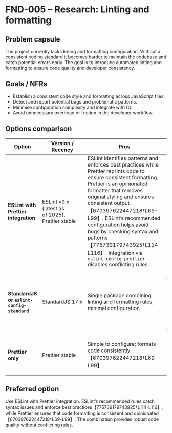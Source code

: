 # FND-005 – Research: Linting and formatting

## Problem capsule

The project currently lacks linting and formatting configuration. Without a
consistent coding standard it becomes harder to maintain the codebase and catch
potential errors early. The goal is to introduce automated linting and
formatting to ensure code quality and developer consistency.

## Goals / NFRs

* Establish a consistent code style and formatting across JavaScript files.
* Detect and report potential bugs and problematic patterns.
* Minimise configuration complexity and integrate with CI.
* Avoid unnecessary overhead or friction in the developer workflow.

## Options comparison

| Option | Version / Recency | Pros | Cons | Risks | Migration path |
| --- | --- | --- | --- | --- | --- |
| **ESLint with Prettier integration** | ESLint v9.x (latest as of 2025), Prettier stable | ESLint identifies patterns and enforces best practices while Prettier reprints code to ensure consistent formatting. Prettier is an opinionated formatter that removes original styling and ensures consistent output【670397622447218†L69-L99】. ESLint’s recommended configuration helps avoid bugs by checking syntax and patterns【775739179743925†L114-L116】. Integration via `eslint-config-prettier` disables conflicting rules. | Requires installing and configuring multiple packages; developers must run lint and format commands. | Low: mis‑configuration may cause CI failures until resolved. | Install ESLint and Prettier; add configuration files `.eslintrc.json` and `.prettierrc`; integrate Prettier via ESLint plugin; add CI lint step. |
| **StandardJS or `eslint-config-standard`** | StandardJS 17.x | Single package combining linting and formatting rules, minimal configuration. | Less flexible; opinionated rules might conflict with project preferences; still need Prettier for formatting. | Low. | Install `eslint-config-standard`, extend in ESLint config; run via npm script. |
| **Prettier only** | Prettier stable | Simple to configure; formats code consistently【670397622447218†L69-L99】. | Does not detect logic errors or code smells; limited to formatting. | Medium: may allow bugs to pass unnoticed. | Install Prettier and configure with `.prettierrc`; run before committing. |

## Preferred option

Use ESLint with Prettier integration. ESLint’s recommended rules catch syntax
issues and enforce best practices【775739179743925†L114-L116】, while Prettier ensures
that code formatting is consistent and opinionated【670397622447218†L69-L99】. The
combination provides robust code quality without conflicting rules.